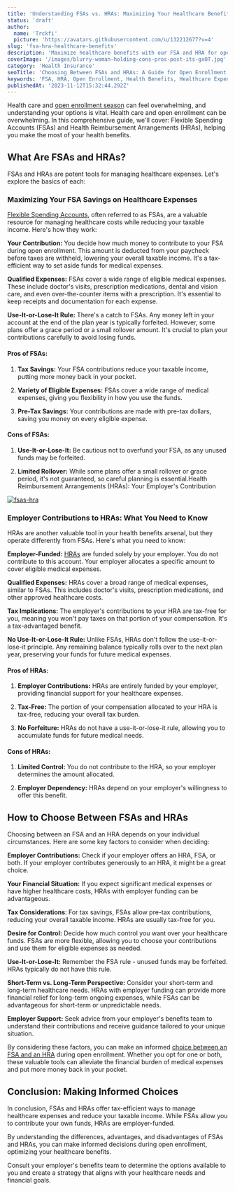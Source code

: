 ```yaml
---
title: 'Understanding FSAs vs. HRAs: Maximizing Your Healthcare Benefits'
status: 'draft'
author:
  name: 'Trckfi'
  picture: 'https://avatars.githubusercontent.com/u/132212677?v=4'
slug: 'fsa-hra-healthcare-benefits'
description: 'Maximize healthcare benefits with our FSA and HRA for open enrollment. Get the pros and cons to make informed choices.'
coverImage: '/images/blurry-woman-holding-cons-pros-post-its-gxOT.jpg'
category: 'Health Insurance'
seoTitle: 'Choosing Between FSAs and HRAs: A Guide for Open Enrollment'
keywords: 'FSA, HRA, Open Enrollment, Health Benefits, Healthcare Expenses, Tax Savings, Employer Contributions, Financial Relief, Pros and Cons, Flexible Spending Accounts, Health Reimbursement Arrangements'
publishedAt: '2023-11-12T15:32:44.292Z'
---
```


Health care and [open enrollment season](/blog/a-simple-guide-to-health-insurance-lingo-15-key-terms-clarified) can feel overwhelming, and understanding your options is vital. Health care and open enrollment can be overwhelming. In this comprehensive guide, we'll cover: Flexible Spending Accounts (FSAs) and Health Reimbursement Arrangements (HRAs), helping you make the most of your health benefits.

## What Are FSAs and HRAs?

FSAs and HRAs are potent tools for managing healthcare expenses. Let's explore the basics of each:

### Maximizing Your FSA Savings on Healthcare Expenses

[Flexible Spending Accounts](/blog/health-savings-hsas-hras-and-fsas), often referred to as FSAs, are a valuable resource for managing healthcare costs while reducing your taxable income. Here's how they work:

**Your Contribution:** You decide how much money to contribute to your FSA during open enrollment. This amount is deducted from your paycheck before taxes are withheld, lowering your overall taxable income. It's a tax-efficient way to set aside funds for medical expenses.

**Qualified Expenses:** FSAs cover a wide range of eligible medical expenses. These include doctor's visits, prescription medications, dental and vision care, and even over-the-counter items with a prescription. It's essential to keep receipts and documentation for each expense.

**Use-It-or-Lose-It Rule:** There's a catch to FSAs. Any money left in your account at the end of the plan year is typically forfeited. However, some plans offer a grace period or a small rollover amount. It's crucial to plan your contributions carefully to avoid losing funds.

#### Pros of FSAs:

1. **Tax Savings:** Your FSA contributions reduce your taxable income, putting more money back in your pocket.

2. **Variety of Eligible Expenses:** FSAs cover a wide range of medical expenses, giving you flexibility in how you use the funds.

3. **Pre-Tax Savings:** Your contributions are made with pre-tax dollars, saving you money on every eligible expense.

#### Cons of FSAs:

1. **Use-It-or-Lose-It:** Be cautious not to overfund your FSA, as any unused funds may be forfeited.

2. **Limited Rollover:** While some plans offer a small rollover or grace period, it's not guaranteed, so careful planning is essential.Health Reimbursement Arrangements (HRAs): Your Employer's Contribution

[![fsas-hra](/images/home--8--QxMD.png)](/pricing)

### Employer Contributions to HRAs: What You Need to Know

HRAs are another valuable tool in your health benefits arsenal, but they operate differently from FSAs. Here's what you need to know:

**Employer-Funded:** [HRAs](/blog/health-savings-hsas-hras-and-fsas) are funded solely by your employer. You do not contribute to this account. Your employer allocates a specific amount to cover eligible medical expenses.

**Qualified Expenses:** HRAs cover a broad range of medical expenses, similar to FSAs. This includes doctor's visits, prescription medications, and other approved healthcare costs.

**Tax Implications:** The employer's contributions to your HRA are tax-free for you, meaning you won't pay taxes on that portion of your compensation. It's a tax-advantaged benefit.

**No Use-It-or-Lose-It Rule:** Unlike FSAs, HRAs don't follow the use-it-or-lose-it principle. Any remaining balance typically rolls over to the next plan year, preserving your funds for future medical expenses.

#### Pros of HRAs:

1. **Employer Contributions:** HRAs are entirely funded by your employer, providing financial support for your healthcare expenses.

2. **Tax-Free:** The portion of your compensation allocated to your HRA is tax-free, reducing your overall tax burden.

3. **No Forfeiture:** HRAs do not have a use-it-or-lose-it rule, allowing you to accumulate funds for future medical needs.

#### Cons of HRAs:

1. **Limited Control:** You do not contribute to the HRA, so your employer determines the amount allocated.

2. **Employer Dependency:** HRAs depend on your employer's willingness to offer this benefit.

## How to Choose Between FSAs and HRAs

Choosing between an FSA and an HRA depends on your individual circumstances. Here are some key factors to consider when deciding:

**Employer Contributions:** Check if your employer offers an HRA, FSA, or both. If your employer contributes generously to an HRA, it might be a great choice.

**Your Financial Situation:** If you expect significant medical expenses or have higher healthcare costs, HRAs with employer funding can be advantageous.

**Tax Considerations**: For tax savings, FSAs allow pre-tax contributions, reducing your overall taxable income. HRAs are usually tax-free for you.

**Desire for Control:** Decide how much control you want over your healthcare funds. FSAs are more flexible, allowing you to choose your contributions and use them for eligible expenses as needed.

**Use-It-or-Lose-It:** Remember the FSA rule - unused funds may be forfeited. HRAs typically do not have this rule.

**Short-Term vs. Long-Term Perspective:** Consider your short-term and long-term healthcare needs. HRAs with employer funding can provide more financial relief for long-term ongoing expenses, while FSAs can be advantageous for short-term or unpredictable needs.

**Employer Support:** Seek advice from your employer's benefits team to understand their contributions and receive guidance tailored to your unique situation.

By considering these factors, you can make an informed [choice between an FSA and an HRA](https://www.cigna.com/knowledge-center/hsa-hra-fsa#:~:text=HRAs%20are%20only%20available%20to,different%20kinds%20of%20eligible%20expenses.) during open enrollment. Whether you opt for one or both, these valuable tools can alleviate the financial burden of medical expenses and put more money back in your pocket.

## Conclusion: Making Informed Choices

In conclusion, FSAs and HRAs offer tax-efficient ways to manage healthcare expenses and reduce your taxable income. While FSAs allow you to contribute your own funds, HRAs are employer-funded.

By understanding the differences, advantages, and disadvantages of FSAs and HRAs, you can make informed decisions during open enrollment, optimizing your healthcare benefits.

Consult your employer's benefits team to determine the options available to you and create a strategy that aligns with your healthcare needs and financial goals.

